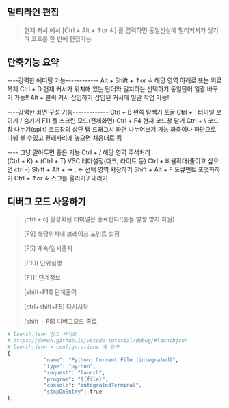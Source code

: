 ## 멀티라인 편집

>  현재 커서 에서 [Ctrl + Alt + ↑or ↓] 를 입력하면 동일선상에 멀티커서가 생기며 코드를 한 번에 편집가능



## 단축기능 요약

----강력한 에디팅 기능------------
Alt + Shift + ↑or ↓  		해당 영역 아래로 또는 위로 복제 
Ctrl + D  			현재 커서가 위치해 있는 단어와 일치하는 선택하기
					동일단어 일괄 바꾸기 가능!!
Alt + 				클릭  커서 삽입하기
					삽입된 커서에 일괄 작업 가능!!

----강력한 화면 구성 기능-------------
Ctrl + B  			왼쪽 탐색기 토글
Ctrl + ` 			터미널 보이기 / 숨기기 
F11 				풀 스크린 모드(전체화면) 
Ctrl + F4 			현재 코드창 닫기 
Ctrl + \ 			코드 창 나누기(split)
코드창의 상단 탭 드래그시 화면 나누어보기 가능
	좌측이나 하단으로 나눠 볼 수있고 원래자리에 놓으면 처음대로 됨

---- 그냥 알아두면 좋은 기능
Ctrl + /  			해당 영역 주석처리  
(Ctrl + K) + (Ctrl + T)  	VSC 테마설정(다크, 라이트 등) 
Ctrl + 				비율확대(줄이고 싶으면  ctrl -)
Shift + Alt + → , ←  		선택 영역 확장하기 
Shift + Alt + F 		도큐먼트 포맷화하기
Ctrl + ↑or ↓  		스크롤 올리기 / 내리기 



## 디버그 모드 사용하기

> [ctrl + c] 활성화된 터미널은 종료한다!(충돌 발생 방지 차원)
>
> [F9] 해당위치에 브레이크 포인트 설정
>
> [F5] 계속/일시중지
>
> [F10] 단위실행
>
> [F11] 단계정보
>
> [shift+F11] 단계출력
>
> [ctrl+shift+F5] 다시시작
>
> [shift + F5] 디버그모드 종료
>
> 

```python
# launch.json 참고 사이트
# https://demun.github.io/vscode-tutorial/debug/#launchjson
# launch.json > configurations 에 추가
{
            "name": "Python: Current File (integrated)",
            "type": "python",
            "request": "launch",
            "program": "${file}",
            "console": "integratedTerminal",
            "stopOnEntry": true
},
```

